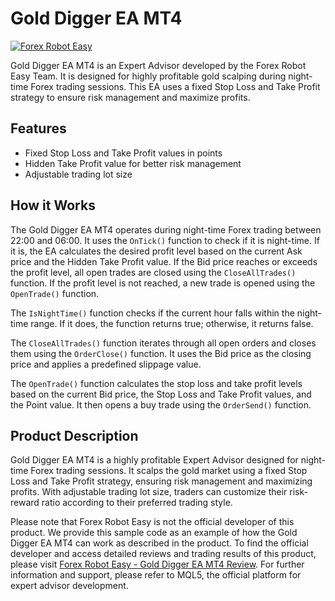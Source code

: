 # Gold Digger EA MT4

[![Forex Robot Easy](https://forexroboteasy.com/wp-content/uploads/2019/05/forex-robot-easy-logo.png)](https://forexroboteasy.com/forex-robot-review/gold-digger-ea-mt4-review-profitable-night-trade-forex-software/)

Gold Digger EA MT4 is an Expert Advisor developed by the Forex Robot Easy Team. It is designed for highly profitable gold scalping during night-time Forex trading sessions. This EA uses a fixed Stop Loss and Take Profit strategy to ensure risk management and maximize profits.

## Features

- Fixed Stop Loss and Take Profit values in points
- Hidden Take Profit value for better risk management
- Adjustable trading lot size

## How it Works

The Gold Digger EA MT4 operates during night-time Forex trading between 22:00 and 06:00. It uses the `OnTick()` function to check if it is night-time. If it is, the EA calculates the desired profit level based on the current Ask price and the Hidden Take Profit value. If the Bid price reaches or exceeds the profit level, all open trades are closed using the `CloseAllTrades()` function. If the profit level is not reached, a new trade is opened using the `OpenTrade()` function.

The `IsNightTime()` function checks if the current hour falls within the night-time range. If it does, the function returns true; otherwise, it returns false.

The `CloseAllTrades()` function iterates through all open orders and closes them using the `OrderClose()` function. It uses the Bid price as the closing price and applies a predefined slippage value.

The `OpenTrade()` function calculates the stop loss and take profit levels based on the current Bid price, the Stop Loss and Take Profit values, and the Point value. It then opens a buy trade using the `OrderSend()` function.

## Product Description

Gold Digger EA MT4 is a highly profitable Expert Advisor designed for night-time Forex trading sessions. It scalps the gold market using a fixed Stop Loss and Take Profit strategy, ensuring risk management and maximizing profits. With adjustable trading lot size, traders can customize their risk-reward ratio according to their preferred trading style.

Please note that Forex Robot Easy is not the official developer of this product. We provide this sample code as an example of how the Gold Digger EA MT4 can work as described in the product. To find the official developer and access detailed reviews and trading results of this product, please visit [Forex Robot Easy - Gold Digger EA MT4 Review](https://forexroboteasy.com/forex-robot-review/gold-digger-ea-mt4-review-profitable-night-trade-forex-software/). For further information and support, please refer to MQL5, the official platform for expert advisor development.
